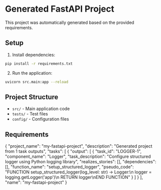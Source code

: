 # Generated FastAPI Project

This project was automatically generated based on the provided requirements.

## Setup

1. Install dependencies:
```bash
pip install -r requirements.txt
```

2. Run the application:
```bash
uvicorn src.main:app --reload
```

## Project Structure

- `src/` - Main application code
- `tests/` - Test files
- `config/` - Configuration files

## Requirements

{
  "project_name": "my-fastapi-project",
  "description": "Generated project from 1 task outputs",
  "tasks": [
    {
      "output": [
        {
          "task_id": "LOGGER-1",
          "component_name": "Logger",
          "task_description": "Configure structured logger using Python logging library",
          "realizes_stories": [],
          "dependencies": [],
          "function_name": "setup_structured_logger",
          "pseudo_code": "FUNCTION setup_structured_logger(log_level: str) -> Logger:\n  logger = logging.getLogger('app')\n  RETURN logger\nEND FUNCTION"
        }
      ]
    }
  ],
  "name": "my-fastapi-project"
}
